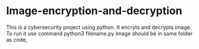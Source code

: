 # Image-encryption-and-decryption
This is a cybersecurity project using python.
It encryts and decrypts image.
To run it use command python3 filename.py
Image should be in same folder as code,
